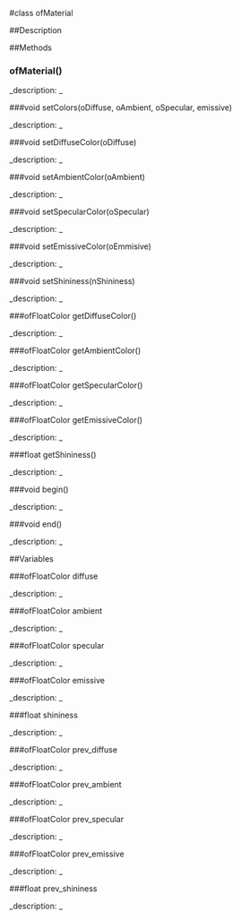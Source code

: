 #class ofMaterial


##Description












##Methods



### ofMaterial()

<!--

_syntax: ofMaterial()_

_name: ofMaterial_

_returns: _

_returns_description: _

_parameters: _

_access: public_

_version_started: 007_

_version_deprecated: _

_summary: _

_constant: False_

_static: no_

_visible: True_

_advanced: False_



-->

_description: _














###void setColors(oDiffuse, oAmbient, oSpecular, emissive)

<!--

_syntax: setColors(oDiffuse, oAmbient, oSpecular, emissive)_

_name: setColors_

_returns: void_

_returns_description: _

_parameters: ofFloatColor oDiffuse, ofFloatColor oAmbient, ofFloatColor oSpecular, ofFloatColor emissive_

_access: public_

_version_started: 007_

_version_deprecated: _

_summary: _

_constant: False_

_static: no_

_visible: True_

_advanced: False_



-->

_description: _














###void setDiffuseColor(oDiffuse)

<!--

_syntax: setDiffuseColor(oDiffuse)_

_name: setDiffuseColor_

_returns: void_

_returns_description: _

_parameters: ofFloatColor oDiffuse_

_access: public_

_version_started: 007_

_version_deprecated: _

_summary: _

_constant: False_

_static: no_

_visible: True_

_advanced: False_



-->

_description: _














###void setAmbientColor(oAmbient)

<!--

_syntax: setAmbientColor(oAmbient)_

_name: setAmbientColor_

_returns: void_

_returns_description: _

_parameters: ofFloatColor oAmbient_

_access: public_

_version_started: 007_

_version_deprecated: _

_summary: _

_constant: False_

_static: no_

_visible: True_

_advanced: False_



-->

_description: _














###void setSpecularColor(oSpecular)

<!--

_syntax: setSpecularColor(oSpecular)_

_name: setSpecularColor_

_returns: void_

_returns_description: _

_parameters: ofFloatColor oSpecular_

_access: public_

_version_started: 007_

_version_deprecated: _

_summary: _

_constant: False_

_static: no_

_visible: True_

_advanced: False_



-->

_description: _














###void setEmissiveColor(oEmmisive)

<!--

_syntax: setEmissiveColor(oEmmisive)_

_name: setEmissiveColor_

_returns: void_

_returns_description: _

_parameters: ofFloatColor oEmmisive_

_access: public_

_version_started: 007_

_version_deprecated: _

_summary: _

_constant: False_

_static: no_

_visible: True_

_advanced: False_



-->

_description: _














###void setShininess(nShininess)

<!--

_syntax: setShininess(nShininess)_

_name: setShininess_

_returns: void_

_returns_description: _

_parameters: float nShininess_

_access: public_

_version_started: 007_

_version_deprecated: _

_summary: _

_constant: False_

_static: no_

_visible: True_

_advanced: False_



-->

_description: _














###ofFloatColor getDiffuseColor()

<!--

_syntax: getDiffuseColor()_

_name: getDiffuseColor_

_returns: ofFloatColor_

_returns_description: _

_parameters: _

_access: public_

_version_started: 007_

_version_deprecated: _

_summary: _

_constant: False_

_static: no_

_visible: True_

_advanced: False_



-->

_description: _














###ofFloatColor getAmbientColor()

<!--

_syntax: getAmbientColor()_

_name: getAmbientColor_

_returns: ofFloatColor_

_returns_description: _

_parameters: _

_access: public_

_version_started: 007_

_version_deprecated: _

_summary: _

_constant: False_

_static: no_

_visible: True_

_advanced: False_



-->

_description: _














###ofFloatColor getSpecularColor()

<!--

_syntax: getSpecularColor()_

_name: getSpecularColor_

_returns: ofFloatColor_

_returns_description: _

_parameters: _

_access: public_

_version_started: 007_

_version_deprecated: _

_summary: _

_constant: False_

_static: no_

_visible: True_

_advanced: False_



-->

_description: _














###ofFloatColor getEmissiveColor()

<!--

_syntax: getEmissiveColor()_

_name: getEmissiveColor_

_returns: ofFloatColor_

_returns_description: _

_parameters: _

_access: public_

_version_started: 007_

_version_deprecated: _

_summary: _

_constant: False_

_static: no_

_visible: True_

_advanced: False_



-->

_description: _














###float getShininess()

<!--

_syntax: getShininess()_

_name: getShininess_

_returns: float_

_returns_description: _

_parameters: _

_access: public_

_version_started: 007_

_version_deprecated: _

_summary: _

_constant: False_

_static: no_

_visible: True_

_advanced: False_



-->

_description: _














###void begin()

<!--

_syntax: begin()_

_name: begin_

_returns: void_

_returns_description: _

_parameters: _

_access: public_

_version_started: 007_

_version_deprecated: _

_summary: _

_constant: False_

_static: no_

_visible: True_

_advanced: False_



-->

_description: _














###void end()

<!--

_syntax: end()_

_name: end_

_returns: void_

_returns_description: _

_parameters: _

_access: public_

_version_started: 007_

_version_deprecated: _

_summary: _

_constant: False_

_static: no_

_visible: True_

_advanced: False_



-->

_description: _














##Variables



###ofFloatColor diffuse

<!--

_name: diffuse_

_type: ofFloatColor_

_access: private_

_version_started: 007_

_version_deprecated: _

_summary: _

_visible: True_

_constant: True_

_advanced: False_



-->

_description: _














###ofFloatColor ambient

<!--

_name: ambient_

_type: ofFloatColor_

_access: private_

_version_started: 007_

_version_deprecated: _

_summary: _

_visible: True_

_constant: True_

_advanced: False_



-->

_description: _














###ofFloatColor specular

<!--

_name: specular_

_type: ofFloatColor_

_access: private_

_version_started: 007_

_version_deprecated: _

_summary: _

_visible: True_

_constant: True_

_advanced: False_



-->

_description: _














###ofFloatColor emissive

<!--

_name: emissive_

_type: ofFloatColor_

_access: private_

_version_started: 007_

_version_deprecated: _

_summary: _

_visible: True_

_constant: True_

_advanced: False_



-->

_description: _














###float shininess

<!--

_name: shininess_

_type: float_

_access: private_

_version_started: 007_

_version_deprecated: _

_summary: _

_visible: True_

_constant: True_

_advanced: False_



-->

_description: _














###ofFloatColor prev_diffuse

<!--

_name: prev_diffuse_

_type: ofFloatColor_

_access: private_

_version_started: 007_

_version_deprecated: _

_summary: _

_visible: True_

_constant: True_

_advanced: False_



-->

_description: _














###ofFloatColor prev_ambient

<!--

_name: prev_ambient_

_type: ofFloatColor_

_access: private_

_version_started: 007_

_version_deprecated: _

_summary: _

_visible: True_

_constant: True_

_advanced: False_



-->

_description: _














###ofFloatColor prev_specular

<!--

_name: prev_specular_

_type: ofFloatColor_

_access: private_

_version_started: 007_

_version_deprecated: _

_summary: _

_visible: True_

_constant: True_

_advanced: False_



-->

_description: _














###ofFloatColor prev_emissive

<!--

_name: prev_emissive_

_type: ofFloatColor_

_access: private_

_version_started: 007_

_version_deprecated: _

_summary: _

_visible: True_

_constant: True_

_advanced: False_



-->

_description: _














###float prev_shininess

<!--

_name: prev_shininess_

_type: float_

_access: private_

_version_started: 007_

_version_deprecated: _

_summary: _

_visible: True_

_constant: True_

_advanced: False_



-->

_description: _














